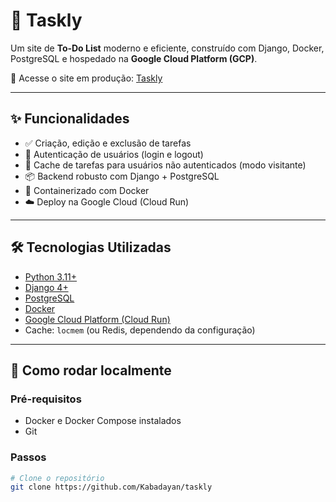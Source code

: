 # 📝 Taskly

Um site de **To-Do List** moderno e eficiente, construído com Django, Docker, PostgreSQL e hospedado na **Google Cloud Platform (GCP)**.

🔗 Acesse o site em produção: [Taskly](https://taskly-205948654599.southamerica-east1.run.app)

---

## ✨ Funcionalidades

- ✅ Criação, edição e exclusão de tarefas
- 🔐 Autenticação de usuários (login e logout)
- 💾 Cache de tarefas para usuários não autenticados (modo visitante)
- 📦 Backend robusto com Django + PostgreSQL
- 🐳 Containerizado com Docker
- ☁️ Deploy na Google Cloud (Cloud Run)

---

## 🛠️ Tecnologias Utilizadas

- [Python 3.11+](https://www.python.org/)
- [Django 4+](https://www.djangoproject.com/)
- [PostgreSQL](https://www.postgresql.org/)
- [Docker](https://www.docker.com/)
- [Google Cloud Platform (Cloud Run)](https://cloud.google.com/run)
- Cache: `locmem` (ou Redis, dependendo da configuração)

---

## 🚀 Como rodar localmente

### Pré-requisitos

- Docker e Docker Compose instalados
- Git

### Passos

```bash
# Clone o repositório
git clone https://github.com/Kabadayan/taskly
